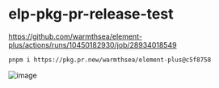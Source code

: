 # elp-pkg-pr-release-test


https://github.com/warmthsea/element-plus/actions/runs/10450182930/job/28934018549

```sh
pnpm i https://pkg.pr.new/warmthsea/element-plus@c5f8758
```

![image](https://github.com/user-attachments/assets/7c65c92c-1b9e-4b45-a7de-41bfcdb2a9c7)

